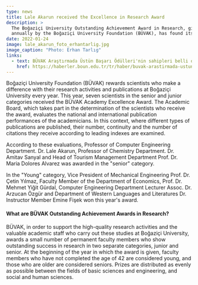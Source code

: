 ```yaml
---
type: news
title: Lale Akarun received the Excellence in Research Award
description: >
  The Boğaziçi University Outstanding Achievement Award in Research, given
  annually by the Boğaziçi University Foundation (BÜVAK), has found its owners.
date: 2022-01-24
image: lale_akarun_foto_erhantarlig.jpg
image_caption: "Photo: Erhan Tarlıg"
links:
  - text: BÜVAK Araştırmada Üstün Başarı Ödülleri'nin sahipleri belli oldu
    href: https://haberler.boun.edu.tr/tr/haber/buvak-arastirmada-ustun-basari-odullerinin-sahipleri-belli-oldu
---
```


Boğaziçi University Foundation (BÜVAK) rewards scientists who make a difference
with their research activities and publications at Boğaziçi University every
year. This year, seven scientists in the senior and junior categories received
the BÜVAK Academy Excellence Award. The Academic Board, which takes part in the
determination of the scientists who receive the award, evaluates the national
and international publication performances of the academicians. In this context,
where different types of publications are published, their number, continuity
and the number of citations they receive according to leading indexes are
examined.

According to these evaluations, Professor of Computer Engineering Department.
Dr. Lale Akarun, Professor of Chemistry Department. Dr. Amitav Sanyal and Head
of Tourism Management Department Prof. Dr. Maria Dolores Alvarez was awarded in
the "senior" category.

In the "Young" category, Vice President of Mechanical Engineering Prof. Dr.
Çetin Yılmaz, Faculty Member of the Department of Economics, Prof. Dr. Mehmet
Yiğit Gürdal, Computer Engineering Department Lecturer Assoc. Dr. Arzucan Özgür
and Department of Western Languages ​​and Literatures Dr. Instructor Member
Emine Fişek won this year's award.

#### What are BÜVAK Outstanding Achievement Awards in Research?

BÜVAK, in order to support the high-quality research activities and the valuable
academic staff who carry out these studies at Boğaziçi University, awards a
small number of permanent faculty members who show outstanding success in
research in two separate categories, junior and senior. At the beginning of the
year in which the award is given, faculty members who have not completed the age
of 42 are considered young, and those who are older are considered seniors.
Prizes are distributed as evenly as possible between the fields of basic
sciences and engineering, and social and human sciences.
